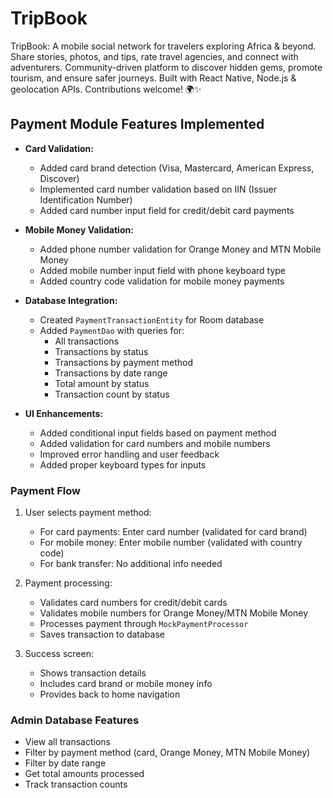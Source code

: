 # TripBook

TripBook: A mobile social network for travelers exploring Africa & beyond. Share stories, photos, and tips, rate travel agencies, and connect with adventurers. Community-driven platform to discover hidden gems, promote tourism, and ensure safer journeys. Built with React Native, Node.js & geolocation APIs. Contributions welcome! 🌍✨

## Payment Module Features Implemented

- **Card Validation:**
  - Added card brand detection (Visa, Mastercard, American Express, Discover)
  - Implemented card number validation based on IIN (Issuer Identification Number)
  - Added card number input field for credit/debit card payments

- **Mobile Money Validation:**
  - Added phone number validation for Orange Money and MTN Mobile Money
  - Added mobile number input field with phone keyboard type
  - Added country code validation for mobile money payments

- **Database Integration:**
  - Created `PaymentTransactionEntity` for Room database
  - Added `PaymentDao` with queries for:
    - All transactions
    - Transactions by status
    - Transactions by payment method
    - Transactions by date range
    - Total amount by status
    - Transaction count by status

- **UI Enhancements:**
  - Added conditional input fields based on payment method
  - Added validation for card numbers and mobile numbers
  - Improved error handling and user feedback
  - Added proper keyboard types for inputs

### Payment Flow

1. User selects payment method:
   - For card payments: Enter card number (validated for card brand)
   - For mobile money: Enter mobile number (validated with country code)
   - For bank transfer: No additional info needed

2. Payment processing:
   - Validates card numbers for credit/debit cards
   - Validates mobile numbers for Orange Money/MTN Mobile Money
   - Processes payment through `MockPaymentProcessor`
   - Saves transaction to database

3. Success screen:
   - Shows transaction details
   - Includes card brand or mobile money info
   - Provides back to home navigation

### Admin Database Features

- View all transactions
- Filter by payment method (card, Orange Money, MTN Mobile Money)
- Filter by date range
- Get total amounts processed
- Track transaction counts
